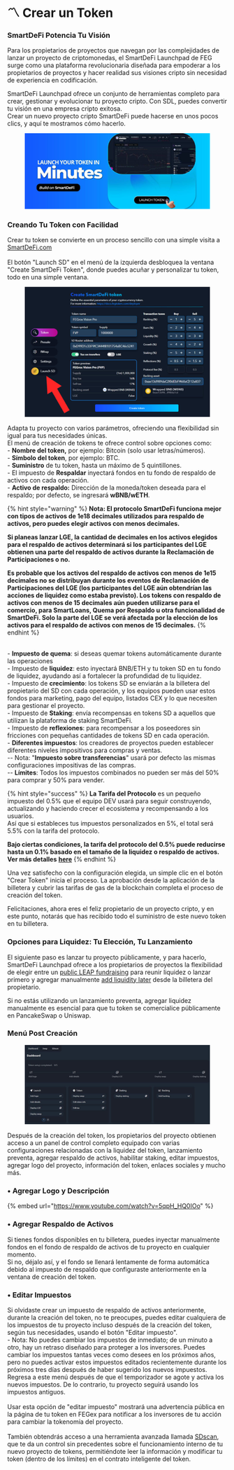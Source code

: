 # 〽️ Crear un Token

### SmartDeFi Potencia Tu Visión

Para los propietarios de proyectos que navegan por las complejidades de lanzar un proyecto de criptomonedas, el SmartDeFi Launchpad de FEG surge como una plataforma revolucionaria diseñada para empoderar a los propietarios de proyectos y hacer realidad sus visiones cripto sin necesidad de experiencia en codificación.

SmartDeFi Launchpad ofrece un conjunto de herramientas completo para crear, gestionar y evolucionar tu proyecto cripto. Con SDL, puedes convertir tu visión en una empresa cripto exitosa.\
Crear un nuevo proyecto cripto SmartDeFi puede hacerse en unos pocos clics, y aquí te mostramos cómo hacerlo.

<figure><img src="../../.gitbook/assets/Screenshot_32.png" alt=""><figcaption></figcaption></figure>

### Creando Tu Token con Facilidad

Crear tu token se convierte en un proceso sencillo con una simple visita a [SmartDeFi.com](https://smartdefi.com)\
\
El botón "Launch SD" en el menú de la izquierda desbloquea la ventana "Create SmartDeFi Token", donde puedes acuñar y personalizar tu token, todo en una simple ventana.&#x20;

<figure><img src="../../.gitbook/assets/create SD main.jpg" alt=""><figcaption></figcaption></figure>

Adapta tu proyecto con varios parámetros, ofreciendo una flexibilidad sin igual para tus necesidades únicas.\
El menú de creación de tokens te ofrece control sobre opciones como:\
\- **Nombre del token,** por ejemplo: Bitcoin (solo usar letras/números).\
\- **Símbolo del token**, por ejemplo: BTC.\
\- **Suministro** de tu token, hasta un máximo de 5 quintillones.\
\- El impuesto de **Respaldar** inyectará fondos en tu fondo de respaldo de activos con cada operación.\
\- **Activo de respaldo:** Dirección de la moneda/token deseada para el respaldo; por defecto, se ingresará **wBNB/wETH**.

{% hint style="warning" %}
**Nota: El protocolo SmartDeFi funciona mejor con tipos de activos de 1e18 decimales utilizados para respaldo de activos, pero puedes elegir activos con menos decimales.**&#x20;

**Si planeas lanzar LGE, la cantidad de decimales en los activos elegidos para el respaldo de activos determinará si los participantes del LGE obtienen una parte del respaldo de activos durante la Reclamación de Participaciones o no.**&#x20;

**Es probable que los activos del respaldo de activos con menos de 1e15 decimales no se distribuyan durante los eventos de Reclamación de Participaciones del LGE (los participantes del LGE aún obtendrían las acciones de liquidez como estaba previsto). Los tokens con respaldo de activos con menos de 15 decimales aún pueden utilizarse para el comercio, para SmartLoans, Quema por Respaldo u otra funcionalidad de SmartDeFi. Solo la parte del LGE se verá afectada por la elección de los activos para el respaldo de activos con menos de 15 decimales.**
{% endhint %}

\
\- **Impuesto de quema**: si deseas quemar tokens automáticamente durante las operaciones\
\- Impuesto de **liquidez**: esto inyectará BNB/ETH y tu token SD en tu fondo de liquidez, ayudando así a fortalecer la profundidad de tu liquidez.\
\- Impuesto de **crecimiento**: los tokens SD se enviarán a la billetera del propietario del SD con cada operación, y los equipos pueden usar estos fondos para marketing, pago del equipo, listados CEX y lo que necesiten para gestionar el proyecto.\
\- Impuesto de **Staking**: envía recompensas en tokens SD a aquellos que utilizan la plataforma de staking SmartDeFi.\
\- Impuesto de **reflexiones**: para recompensar a los poseedores sin fricciones con pequeñas cantidades de tokens SD en cada operación.\
\- **Diferentes impuestos**: los creadores de proyectos pueden establecer diferentes niveles impositivos para compras y ventas.\
\-- Nota: "**Impuesto sobre transferencias**" usará por defecto las mismas configuraciones impositivas de las compras.\
\-- **Límites**: Todos los impuestos combinados no pueden ser más del 50% para comprar y 50% para vender.

{% hint style="success" %}
**La Tarifa del Protocolo** es un pequeño impuesto del 0.5% que el equipo DEV usará para seguir construyendo, actualizando y haciendo crecer el ecosistema y recompensando a los usuarios. \
Así que si estableces tus impuestos personalizados en 5%, el total será 5.5% con la tarifa del protocolo.

**Bajo ciertas condiciones, la tarifa del protocolo del 0.5% puede reducirse hasta un 0.1% basado en el tamaño de la liquidez o respaldo de activos. Ver más detalles** [**here**](../platform-fees.md)
{% endhint %}

Una vez satisfecho con la configuración elegida, un simple clic en el botón "Crear Token" inicia el proceso. La aprobación desde la aplicación de la billetera y cubrir las tarifas de gas de la blockchain completa el proceso de creación del token.

Felicitaciones, ahora eres el feliz propietario de un proyecto cripto, y en este punto, notarás que has recibido todo el suministro de este nuevo token en tu billetera.

### Opciones para Liquidez: Tu Elección, Tu Lanzamiento

El siguiente paso es lanzar tu proyecto públicamente, y para hacerlo, SmartDeFi Launchpad ofrece a los propietarios de proyectos la flexibilidad de elegir entre un [public LEAP fundraising](presale-launch/lge-for-devs.md) para reunir liquidez o lanzar primero y agregar manualmente [add liquidity later](private-liquidity-launch.md) desde la billetera del propietario.

Si no estás utilizando un lanzamiento preventa, agregar liquidez manualmente es esencial para que tu token se comercialice públicamente en PancakeSwap o Uniswap.

### Menú Post Creación

<figure><img src="../../.gitbook/assets/standard empty dashboard.jpg" alt=""><figcaption></figcaption></figure>

Después de la creación del token, los propietarios del proyecto obtienen acceso a un panel de control completo equipado con varias configuraciones relacionadas con la liquidez del token, lanzamiento preventa, agregar respaldo de activos, habilitar staking, editar impuestos, agregar logo del proyecto, información del token, enlaces sociales y mucho más.&#x20;

### • **Agregar Logo y Descripción**

{% embed url="https://www.youtube.com/watch?v=5qpH_HQ0IOo" %}

### • **Agregar Respaldo de Activos**

Si tienes fondos disponibles en tu billetera, puedes inyectar manualmente fondos en el fondo de respaldo de activos de tu proyecto en cualquier momento.\
Si no, déjalo así, y el fondo se llenará lentamente de forma automática debido al impuesto de respaldo que configuraste anteriormente en la ventana de creación del token.

### • **Editar Impuestos**&#x20;

Si olvidaste crear un impuesto de respaldo de activos anteriormente, durante la creación del token, no te preocupes, puedes editar cualquiera de los impuestos de tu proyecto incluso después de la creación del token, según tus necesidades, usando el botón "Editar impuesto". \
\- Nota: No puedes cambiar los impuestos de inmediato; de un minuto a otro, hay un retraso diseñado para proteger a los inversores. Puedes cambiar los impuestos tantas veces como desees en los próximos años, pero no puedes activar estos impuestos editados recientemente durante los próximos tres días después de haber sugerido los nuevos impuestos. Regresa a este menú después de que el temporizador se agote y activa los nuevos impuestos. De lo contrario, tu proyecto seguirá usando los impuestos antiguos.\
\
Usar esta opción de "editar impuesto" mostrará una advertencia pública en la página de tu token en FEGex para notificar a los inversores de tu acción para cambiar la tokenomía del proyecto.\
\
También obtendrás acceso a una herramienta avanzada llamada [SDscan](sdscan-tool/), que te da un control sin precedentes sobre el funcionamiento interno de tu nuevo proyecto de tokens, permitiéndote leer la información y modificar tu token (dentro de los límites) en el contrato inteligente del token.